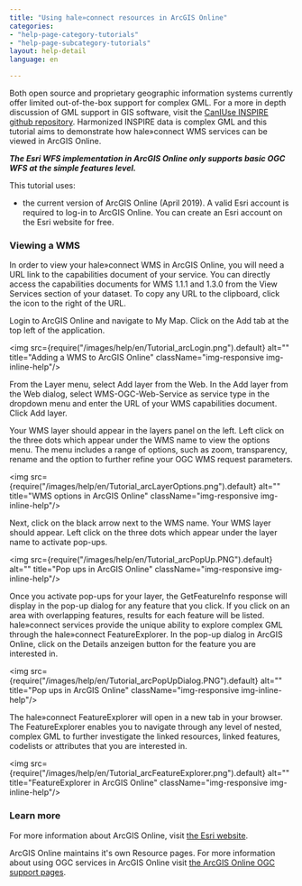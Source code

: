 ```yaml
---
title: "Using hale»connect resources in ArcGIS Online"
categories:
- "help-page-category-tutorials"
- "help-page-subcategory-tutorials"
layout: help-detail
language: en

---
```


Both open source and proprietary geographic information systems currently offer limited out-of-the-box support for complex GML. For a more in depth discussion of GML support in GIS software, visit the [CanIUse INSPIRE github repository](https://github.com/INSPIRE-MIF/caniuse). Harmonized INSPIRE data is complex GML and this tutorial aims to demonstrate how hale»connect WMS services can be viewed in ArcGIS Online.

***The Esri WFS implementation in ArcGIS Online only supports basic OGC WFS at the simple features level.***

This tutorial uses:

* the current version of ArcGIS Online (April 2019). A valid Esri account is required to log-in to ArcGIS Online. You can create an Esri account on the Esri website for free.

### **Viewing a WMS**

In order to view your hale»connect WMS in ArcGIS Online, you will need a URL link to the capabilities document of your service. You can directly access the capabilities documents for WMS 1.1.1 and 1.3.0 from the View Services section of your dataset. To copy any URL to the clipboard, click the <a className="btn btn-default" title="Copy URL"><span className="glyphicon glyphicon-copy"></span></a> icon to the right of the URL.

Login to ArcGIS Online and navigate to My Map. Click on the Add tab at the top left of the application.

<img src={require("/images/help/en/Tutorial_arcLogin.png").default} alt="" title="Adding a WMS to ArcGIS Online" className="img-responsive img-inline-help"/>

From the Layer menu, select Add layer from the Web. In the Add layer from the Web dialog, select WMS-OGC-Web-Service as service type in the dropdown menu and enter the URL of your WMS capabilities document. Click Add layer.

Your WMS layer should appear in the layers panel on the left. Left click on the three dots which appear under the WMS name to view the options menu. The menu includes a range of options, such as zoom, transparency, rename and the option to further refine your OGC WMS request parameters.

<img src={require("/images/help/en/Tutorial_arcLayerOptions.png").default} alt="" title="WMS options in ArcGIS Online" className="img-responsive img-inline-help"/>

Next, click on the black arrow next to the WMS name. Your WMS layer should appear. Left click on the three dots which appear under the layer name to activate pop-ups.

<img src={require("/images/help/en/Tutorial_arcPopUp.PNG").default} alt="" title="Pop ups in ArcGIS Online" className="img-responsive img-inline-help"/>

Once you activate pop-ups for your layer, the GetFeatureInfo response will display in the pop-up dialog for any feature that you click. If you click on an area with overlapping features, results for each feature will be listed. hale»connect services provide the unique ability to explore complex GML through the hale»connect FeatureExplorer. In the pop-up dialog in ArcGIS Online, click on the Details anzeigen button for the feature you are interested in.

<img src={require("/images/help/en/Tutorial_arcPopUpDialog.PNG").default} alt="" title="Pop ups in ArcGIS Online" className="img-responsive img-inline-help"/>

The hale»connect FeatureExplorer will open in a new tab in your browser. The FeatureExplorer enables you to navigate through any level of nested, complex GML to further investigate the linked resources, linked features, codelists or attributes that you are interested in.

<img src={require("/images/help/en/Tutorial_arcFeatureExplorer.png").default} alt="" title="FeatureExplorer in ArcGIS Online" className="img-responsive img-inline-help"/>

### **Learn more**

For more information about ArcGIS Online, visit [the Esri website](https://www.arcgis.com/index.html).

ArcGIS Online maintains it's own Resource pages. For more information about using OGC services in ArcGIS Online visit [the ArcGIS Online OGC support pages](https://doc.arcgis.com/en/arcgis-online/reference/ogc.htm).
